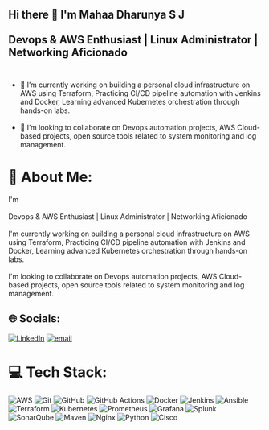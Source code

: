 ## Hi there 👋 I'm Mahaa Dharunya S J <br><br>Devops & AWS Enthusiast | Linux Administrator |  Networking Aficionado<br><br>



- 🔭 I’m currently working on building a personal cloud infrastructure on AWS using Terraform, Practicing CI/CD pipeline automation with Jenkins and Docker, Learning advanced Kubernetes orchestration through hands-on labs.<br><br>
- 👯 I’m looking to collaborate on Devops automation projects, AWS Cloud-based projects, open source tools related to system monitoring and log management.<br>

 # 💫 About Me:
   I'm  <br><br>Devops & AWS Enthusiast | Linux Administrator |  Networking Aficionado<br><br>I'm currently working on building a personal cloud infrastructure on AWS using Terraform, Practicing CI/CD pipeline automation with Jenkins and Docker, Learning advanced Kubernetes orchestration through hands-on labs.<br><br>I'm looking to collaborate on Devops automation projects, AWS Cloud-based projects, open source tools related to system monitoring and log management.<br>


## 🌐 Socials:
[![LinkedIn](https://img.shields.io/badge/LinkedIn-%230077B5.svg?logo=linkedin&logoColor=white)](https://linkedin.com/in/https://www.linkedin.com/in/mahaadharunya-sj-6a97a3230) [![email](https://img.shields.io/badge/Email-D14836?logo=gmail&logoColor=white)](mailto:mahaadharunya@gmail.com) 

# 💻 Tech Stack:
![AWS](https://img.shields.io/badge/AWS-%23FF9900.svg?style=for-the-badge&logo=amazon-aws&logoColor=white) ![Git](https://img.shields.io/badge/git-%23F05033.svg?style=for-the-badge&logo=git&logoColor=white) ![GitHub](https://img.shields.io/badge/github-%23121011.svg?style=for-the-badge&logo=github&logoColor=white) ![GitHub Actions](https://img.shields.io/badge/github%20actions-%232671E5.svg?style=for-the-badge&logo=githubactions&logoColor=white) ![Docker](https://img.shields.io/badge/docker-%230db7ed.svg?style=for-the-badge&logo=docker&logoColor=white) ![Jenkins](https://img.shields.io/badge/jenkins-%232C5263.svg?style=for-the-badge&logo=jenkins&logoColor=white) ![Ansible](https://img.shields.io/badge/ansible-%231A1918.svg?style=for-the-badge&logo=ansible&logoColor=white) ![Terraform](https://img.shields.io/badge/terraform-%235835CC.svg?style=for-the-badge&logo=terraform&logoColor=white) ![Kubernetes](https://img.shields.io/badge/kubernetes-%23326ce5.svg?style=for-the-badge&logo=kubernetes&logoColor=white) ![Prometheus](https://img.shields.io/badge/Prometheus-E6522C?style=for-the-badge&logo=Prometheus&logoColor=white) ![Grafana](https://img.shields.io/badge/grafana-%23F46800.svg?style=for-the-badge&logo=grafana&logoColor=white)  ![Splunk](https://img.shields.io/badge/splunk-%23000000.svg?style=for-the-badge&logo=splunk&logoColor=white) ![SonarQube](https://img.shields.io/badge/SonarQube-black?style=for-the-badge&logo=sonarqube&logoColor=4E9BCD) ![Maven](https://img.shields.io/badge/%20Maven-C71A36?style=for-the-badge&logo=%20Maven&logoColor=white) ![Nginx](https://img.shields.io/badge/nginx-%23009639.svg?style=for-the-badge&logo=nginx&logoColor=white) ![Python](https://img.shields.io/badge/python-3670A0?style=for-the-badge&logo=python&logoColor=ffdd54) ![Cisco](https://img.shields.io/badge/cisco-%23049fd9.svg?style=for-the-badge&logo=cisco&logoColor=black)







